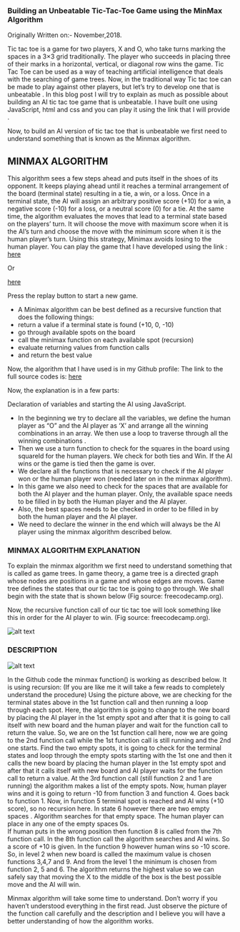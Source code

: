 ### **Building an Unbeatable Tic-Tac-Toe Game using the MinMax Algorithm**

Originally Written on:- November,2018.

Tic tac toe is a game for two players, X and O, 
who take turns marking the spaces in a 3×3 grid traditionally. 
The player who succeeds in placing three of their marks in a horizontal, vertical, 
or diagonal row wins the game. Tic Tac Toe can be used as a way of teaching artificial intelligence
that deals with the searching of game trees. Now, in the traditional way Tic tac toe can be made to play 
against other players, but let’s try to develop one that is unbeatable . 
In this blog post I will try to explain as much as possible about building an AI tic tac toe game that is unbeatable. 
I have built one using JavaScript, html and css and you can play it using the link that I will provide .

Now, to build an AI version of tic tac toe that is unbeatable we first need to understand something that is known as the Minmax algorithm.
## **MINMAX ALGORITHM**

This algorithm sees a few steps ahead and puts itself in the shoes of its opponent. 
It keeps playing ahead until it reaches a terminal arrangement of the board (terminal state) 
resulting in a tie, a win, or a loss. Once in a terminal state, the AI will assign an arbitrary positive 
score (+10) for a win, a negative score (-10) for a loss, or a neutral score (0) for a tie.
At the same time, the algorithm evaluates the moves that lead to a terminal state based on the players’ turn.
It will choose the move with maximum score when it is the AI’s turn and choose the move with the minimum 
score when it is the human player’s turn. Using this strategy, Minimax avoids losing to the human player. 
You can play the game that I have developed using the link : 
[here](https://codepen.io/soumya1995/pen/PxpgyO)

Or

[here](https://s.codepen.io/soumya1995/debug/PxpgyO/ZoMBaKZmJYqk)


Press the replay button to start a new game.
- A Minimax algorithm can be best defined as a recursive function that does the following things:
- return a value if a terminal state is found (+10, 0, -10)
- go through available spots on the board
- call the minimax function on each available spot (recursion)
- evaluate returning values from function calls
- and return the best value

Now, the algorithm that I have used is in my Github profile: The link to the full source codes is: 
[here](https://github.com/soumyadip1995/tictactoe/tree/master/tictactoe.)

Now, the explanation is in a few parts:

Declaration of variables  and starting the AI using JavaScript.
- In the beginning we try to declare all the variables, we define the human player as “O”  and the AI player as ‘X’ and arrange all the winning combinations in an array. We then use a loop to traverse through all the winning combinations .
- Then we use a turn function to check for the squares in the board using squareId for the human players. We check for both  ties and Win. If the AI wins or the game is tied then the game is over.
- We declare all the functions that is necessary to check if the AI player won or the human player won (needed later on in the minmax algorithm).
- In this game we also need to check for the spaces that are available for both the AI player and the human player. Only, the available space needs to be filled in by both the Human player and the AI player.
- Also, the best spaces needs to be checked in order to be filled in by both the human player and the AI player.
- We need to declare the winner in the end which will always be the AI player using the minmax algorithm described below.

### **MINMAX ALGORITHM EXPLANATION**

To explain the minmax algorithm we first need to understand something that is called as game trees. 
In game theory, a game tree is a directed graph whose nodes are positions in a game and whose edges are moves.
Game tree defines the states that our tic tac toe is going to go through. We shall begin with the state that is 
shown below (Fig source: freecodecamp.org).

Now, the recursive function call  of our tic tac toe will look something like this in order for the AI player to win.
(Fig source: freecodecamp.org).


![alt text](https://encrypted-tbn0.gstatic.com/images?q=tbn%3AANd9GcQctrJ3dhxbKiM9NmzLfQmkpNfe36poyIFGk-eQsDnAsyeJORQ7)

### **DESCRIPTION**

![alt text](https://encrypted-tbn0.gstatic.com/images?q=tbn%3AANd9GcQ2uQiYeTa9CPC8Rs-r5yokaa6R0cpknC2oIeddmi9X6WYjAXn9)



In the Github code the minmax function() is working as described below. It is using recursion:
(If you are like me it will take a few reads to completely understand the procedure) Using the picture above, we are checking for
the terminal states above in the 1st function call and then running a loop through each spot.
Here, the algorithm is going to change to the new board by placing the AI player in the 1st empty spot and after that it
is going to call itself with new board and the human player and wait for the function call to return the value.
So, we are on the 1st function call here, now we are going to the 2nd function call while the 1st function call is 
still running and the 2nd one starts. Find the two empty spots,
it is going to check for the terminal states and loop through the empty spots starting with the 1st one and then
it calls the new board by placing the human player in the 1st empty spot and after that it calls itself 
with new board and AI player waits for the function call to return a value. At the 3rd function call 
(still function 2 and 1 are running) the algorithm makes a list of the empty spots. Now, human player wins and 
it is going to return -10 from function 3 and function 4. Goes back to function 1. Now, in function 5 terminal spot
is reached and AI wins (+10 score), so no recursion here. In state 6 however there are two empty spaces .
Algorithm searches for that empty space. The human player can place in any one of the empty spaces 0s.  
If  human puts in the wrong position then function 8 is called from the 7th function call. 
In the 8th  function call the algorithm searches and AI wins. So a score of +10 is given.
In the function 9 however human wins so -10 score. So, in level 2 when new board is called the maximum value is 
chosen functions 3,4,7 and 9. And from the level 1 the minimum is chosen  from function 2, 5 and 6. 
The algorithm returns the highest value so we can safely say that moving the X to the middle of the box is the best 
possible move and the AI will win.

Minmax algorithm will take some time to understand. 
Don’t worry if you haven’t understood everything in the first read.
Just observe the picture of the function call carefully and the description and
I believe you will have a better understanding of how the algorithm works.
